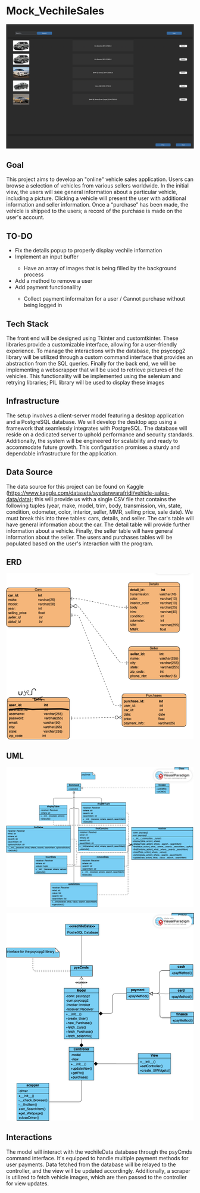 # Mock_VechileSales
![Main pic of the app](main.png)

## Goal
This project aims to develop an "online" vehicle sales application. Users can browse a selection of vehicles from various sellers worldwide. In the initial view, the users will see general information about a particular vehicle, including a picture. Clicking a vehicle will present the user with additional information and seller information. Once a “purchase” has been made, the vehicle is shipped to the users; a record of the purchase is made on the user's account.

## TO-DO
<p>
    <ul>
        <li>Fix the details popup to properly display vechile information</li>
        <li>Implement an input buffer</li>
        <ul>
            <li>Have an array of images that is being filled by the background process</li>
        </ul>
        <li>Add a method to remove a user</li>
        <li>Add payment functionalilty</li>
        <ul>
            <li>Collect payment informaiton for a user / Cannot purchase without being logged in</li>
        </ul>
    </ul>
</p>

## Tech Stack
The front end will be designed using Tkinter and customtkinter. These libraries provide a customizable interface, allowing for a user-friendly experience. To manage the interactions with the database, the psycopg2 library will be utilized through a custom command interface that provides an abstraction 
from the SQL queries. Finally for the back end, we will be implementing a webscrapper that will be used to retrieve pictures of the vehicles. This functionality will be implemented using the selenium and retrying libraries; PIL library will be used to display these images

## Infrastructure
The setup involves a client-server model featuring a desktop application and a PostgreSQL database. We will develop the desktop app using a framework that seamlessly integrates with PostgreSQL. The database will reside on a dedicated server to uphold performance and security standards. Additionally, the system will be engineered for scalability and ready to accommodate future growth. This configuration promises a sturdy and dependable infrastructure for the application.

## Data Source
The data source for this project can be found on Kaggle 
(https://www.kaggle.com/datasets/syedanwarafridi/vehicle-sales-data/data); this will provide us with a single CSV file that contains the following tuples (year, make, model, trim, body, transmission, vin, state, condition, odometer, color, interior, seller, MMR, selling price, sale date). We must break this into three tables: cars, details, and seller. The car's table will have general information about the car. The 
detail table will provide further information about a vehicle. Finally, the seller table will have general information about the seller. The users and purchases tables will be populated based on the user's interaction with the program.

## ERD
![ERD for the database](vechileSales_ERD.png)

## UML
![UML for the command interface](psyCmds_UML.png)

![UML for the main app](main_UML.png)

## Interactions
The model will interact with the vechileData database through the psyCmds command interface. It's equipped to handle multiple payment methods for user payments. Data fetched from the database will be relayed to the controller, and the view will be updated accordingly. Additionally, a scraper is utilized to fetch vehicle images, which are then passed to the controller for view updates.